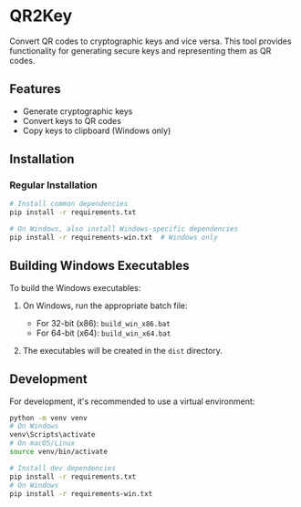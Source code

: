 # QR2Key

Convert QR codes to cryptographic keys and vice versa. This tool provides functionality for generating secure keys and representing them as QR codes.

## Features

- Generate cryptographic keys
- Convert keys to QR codes
- Copy keys to clipboard (Windows only)

## Installation

### Regular Installation

```bash
# Install common dependencies
pip install -r requirements.txt

# On Windows, also install Windows-specific dependencies
pip install -r requirements-win.txt  # Windows only
```

## Building Windows Executables

To build the Windows executables:

1. On Windows, run the appropriate batch file:
   - For 32-bit (x86): `build_win_x86.bat`
   - For 64-bit (x64): `build_win_x64.bat`

2. The executables will be created in the `dist` directory.

## Development

For development, it's recommended to use a virtual environment:

```bash
python -m venv venv
# On Windows
venv\Scripts\activate
# On macOS/Linux
source venv/bin/activate

# Install dev dependencies
pip install -r requirements.txt
# On Windows
pip install -r requirements-win.txt
```
